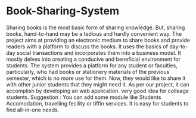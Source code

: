 # Book-Sharing-System
Sharing books is the most basic form of sharing knowledge. But, sharing books, hand-to-hand may be a tedious and hardly convenient way. The project aims at providing an electronic medium to share books and provide readers with a platform to discuss the books. It uses the basics of day-to-day social transactions and incorporates them into a business model. It mostly delves into creating a conducive and beneficial environment for students. The system provides a platform for any student or faculties, particularly, who had books or stationery materials of the previous semester, which is no more use for them. Now, they would like to share it with other junior students that they might need it. As per our project, it can accomplish by developing an web application.
very good idea for colleage students.
Suggestion : You can add some module like Students Accomodation, travelling fecility or tiffin services.
It is easy for students to find all-in-one needs.
